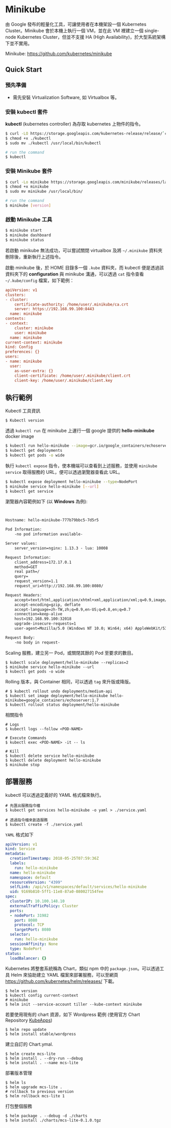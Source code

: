 # Minikube



由 Google 發布的輕量化工具，可讓使用者在本機架設一個 Kubernetes Cluster。Minikube 會於本機上執行一個 VM，並在此 VM 裡建立一個 single-node Kubernetes Cluster，但並不支援 HA (High Availability)，於大型系統架構下並不實用。



Minikube: https://github.com/kubernetes/minikube



## Quick Start



### 預先準備

* 需先安裝 Virtualization Software, 如  Virtualbox 等。



### 安裝 kubectl 套件

**kubectl** (kubernetes controller) 為存取 kubernetes 上物件的指令。

```bash
$ curl -LO https://storage.googleapis.com/kubernetes-release/release/`curl -s https://storage.googleapis.com/kubernetes-release/release/stable.txt`/bin/linux/amd64/kubectl
$ chmod +x ./kubectl
$ sudo mv ./kubectl /usr/local/bin/kubectl

# run the command
$ kubectl
```



### 安裝 Minikube 套件

```bash
$ curl -Lo minikube https://storage.googleapis.com/minikube/releases/latest/minikube-linux-amd64 
$ chmod +x minikube
$ sudo mv minikube /usr/local/bin/

# run the command
$ minikube [version]
```



### 啟動 Minikube 工具

```bash
$ minikube start
$ minikube dashboard
$ minikube status
```

若啟動 minikube 無法成功，可以嘗試關閉 virtualbox 及將 `~/.minikube` 資料夾刪除後，重新執行上述指令。



啟動 minikube 後，於 HOME 目錄多一個 `.kube` 資料夾，而 kubectl 便是透過該資料夾下的 **configuration** 與 minikube 溝通，可以透過 `cat` 指令查看 `~/.kube/config` 檔案，如下範例：

```ini
apiVersion: v1
clusters:
- cluster:
    certificate-authority: /home/user/.minikube/ca.crt
    server: https://192.168.99.100:8443
  name: minikube
contexts:
- context:
    cluster: minikube
    user: minikube
  name: minikube
current-context: minikube
kind: Config
preferences: {}
users:
- name: minikube
  user:
    as-user-extra: {}
    client-certificate: /home/user/.minikube/client.crt
    client-key: /home/user/.minikube/client.key

```



## 執行範例



Kubectl 工具資訊

```shell
$ Kubectl version
```



透過 `kubectl run` 在 minikube 上運行一個 google 提供的 **hello-minikube** docker image

```bash
$ kubectl run hello-minikube --image=gcr.io/google_containers/echoserver:1.8 --port=8080
$ kubectl get deployments
$ kubectl get pods -o wide
```



執行 `kubectl expose` 指令，使本機端可以查看到上述服務，並使用 `minikube service` 取得服務的 URL，便可以透過瀏覽器查看此 URL。

```bash
$ kubectl expose deployment hello-minikube --type=NodePort
$ minikube service hello-minikube [--url]
$ kubectl get service
```



瀏覽器內容範例如下 (以 **Windows** 為例):

```html


Hostname: hello-minikube-777b79bbc5-7d5r5

Pod Information:
	-no pod information available-

Server values:
	server_version=nginx: 1.13.3 - lua: 10008

Request Information:
	client_address=172.17.0.1
	method=GET
	real path=/
	query=
	request_version=1.1
	request_uri=http://192.168.99.100:8080/

Request Headers:
	accept=text/html,application/xhtml+xml,application/xml;q=0.9,image/webp,image/apng,*/*;q=0.8
	accept-encoding=gzip, deflate
	accept-language=zh-TW,zh;q=0.9,en-US;q=0.8,en;q=0.7
	connection=keep-alive
	host=192.168.99.100:32018
	upgrade-insecure-requests=1
	user-agent=Mozilla/5.0 (Windows NT 10.0; Win64; x64) AppleWebKit/537.36 (KHTML, like Gecko) Chrome/65.0.3325.181 Safari/537.36

Request Body:
	-no body in request-

```



Scaling 服務，建立另一 Pod，或關閉其餘的 Pod 至要求的數目。

```shell
$ kubectl scale deployment/hello-minikube --replicas=2
$ minikube service hello-minikube --url
$ kubectl get pods -o wide
```



Rolling 版本，與 Container 相同，可以透過 `tag` 來升版或降版。

```shell
# $ kubectl rollout undo deployments/medium-api
$ kubectl set image deployment/hello-minikube hello-minikube=google_containers/echoserver:1.7
$ kubectl rollout status deployment/hello-minikube
```



相關指令

```shell
# Logs
$ kubectl logs --follow <POD-NAME>

# Execute Commands
$ kubectl exec <POD-NAME> -it -- ls

# Kill
$ kubectl delete service hello-minikube
$ kubectl delete deployment hello-minikube
$ minikube stop
```



## 部署服務



kubectl 可以透過定義好的 YAML 格式檔來執行。

```shell
# 先匯出服務指令檔
$ kubectl get services hello-minikube -o yaml > ./service.yaml

# 透過指令檔來創造服務
$ kubectl create -f ./service.yaml
```

`YAML` 格式如下

```yaml
apiVersion: v1
kind: Service
metadata:
  creationTimestamp: 2018-05-25T07:59:36Z
  labels:
    run: hello-minikube
  name: hello-minikube
  namespace: default
  resourceVersion: "4399"
  selfLink: /api/v1/namespaces/default/services/hello-minikube
  uid: 9169b810-5ff1-11e8-87a0-080027154fee
spec:
  clusterIP: 10.100.148.10
  externalTrafficPolicy: Cluster
  ports:
  - nodePort: 31982
    port: 8080
    protocol: TCP
    targetPort: 8080
  selector:
    run: hello-minikube
  sessionAffinity: None
  type: NodePort
status:
  loadBalancer: {}
```



Kubernetes 將整套系統稱為 Chart，類似 npm 中的 `package.json`。可以透過工具 Helm 來協助建立 YAML 檔案來部署服務，可以至網頁 https://github.com/kubernetes/helm/releases/ 下載。

```shell
$ helm version
$ kubectl config current-context
# minikube
$ helm init --service-account tiller --kube-context minikube
```

若要使用現有的 chart 資源，如下 Wordpress 範例 (使用官方 Chart Repository [KubeApps](https://hub.kubeapps.com/charts?q=wordpress))

```shell
$ helm repo update
$ helm install stable/wordpress
```



 建立自訂的 Chart.ymal.

```shell
$ helm create mcs-lite
$ helm install . --dry-run --debug
$ helm install . --name mcs-lite
```



部署版本管理

```shell
$ helm ls
$ helm upgrade mcs-lite .
# rollback to previous version
$ helm rollback mcs-lite 1
```



打包整個服務

```shell
$ helm package . --debug -d ./charts
$ helm install ./charts/mcs-lite-0.1.0.tgz
```

